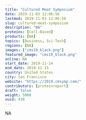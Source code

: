 ```yaml
---
title: "Cultured Meat Symposium"
date: 2019-11-03 12:06:56
lastmod: 2019-11-03 12:06:56
slug: cultured-meat-symposium
description: "NA"
proteins: [Cell-Based]
products: [NA]
topics: [Business, Sci-Tech]
regions: [NA]
images: ["cms19_black.png"]
featured_image: "cms19_black.png"
online: NA
start_date: 2019-11-14
end_date: 2019-11-15
country: United States
city: San Francisco
website: "https://2019.cmsymp.com/"
contributors: [proteinreport]
draft: false
weight: 5000
uuid: 438
---
```

NA
